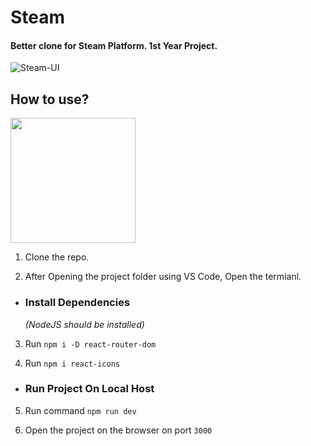 # Steam

#### Better clone for Steam Platform. 1st Year Project.

![Steam-UI](https://cdn.akamai.steamstatic.com/store/about/social-og.jpg)

## How to use? 
<img src='https://media1.tenor.com/m/DimzPZMypFcAAAAd/laptop.gif' width='200'/>



1. Clone the repo.

2. After Opening the project folder using VS Code, Open the termianl.

- ### Install Dependencies
  _(NodeJS should be installed)_

3. Run `npm i -D react-router-dom`

4. Run `npm i react-icons`

- ### Run Project On Local Host

5. Run command `npm run dev`

6. Open the project on the browser on port `3000`
